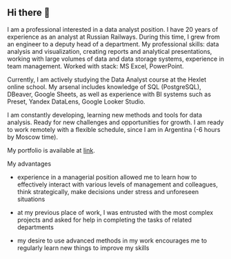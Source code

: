 ## Hi there 👋

<!--
**IrinaSerovitnik/IrinaSerovitnik** is a ✨ _special_ ✨ repository because its `README.md` (this file) appears on your GitHub profile.

Here are some ideas to get you started:

- 🔭 I’m currently working on ...
- 🌱 I’m currently learning ...
- 👯 I’m looking to collaborate on ...
- 🤔 I’m looking for help with ...
- 💬 Ask me about ...
- 📫 How to reach me: ...
- 😄 Pronouns: ...
- ⚡ Fun fact: ...
-->

I am a professional interested in a data analyst position. I have 20 years of experience as an analyst at Russian Railways. During this time, I grew from an engineer to a deputy head of a department. My professional skills: data analysis and visualization, creating reports and analytical presentations, working with large volumes of data and data storage systems, experience in team management. Worked with stack: MS Excel, PowerPoint.

Currently, I am actively studying the Data Analyst course at the Hexlet online school. My arsenal includes knowledge of SQL (PostgreSQL), DBeaver, Google Sheets, as well as experience with BI systems such as Preset, Yandex DataLens, Google Looker Studio.

I am constantly developing, learning new methods and tools for data analysis. Ready for new challenges and opportunities for growth. I am ready to work remotely with a flexible schedule, since I am in Argentina (-6 hours by Moscow time).

My portfolio is available at [link](https://disk.yandex.ru/d/e3CjgJCyFKIgFg).

My advantages

- experience in a managerial position allowed me to learn how to effectively interact with various levels of management and colleagues, think strategically, make decisions under stress and unforeseen situations

- at my previous place of work, I was entrusted with the most complex projects and asked for help in completing the tasks of related departments

- my desire to use advanced methods in my work encourages me to regularly learn new things to improve my skills
